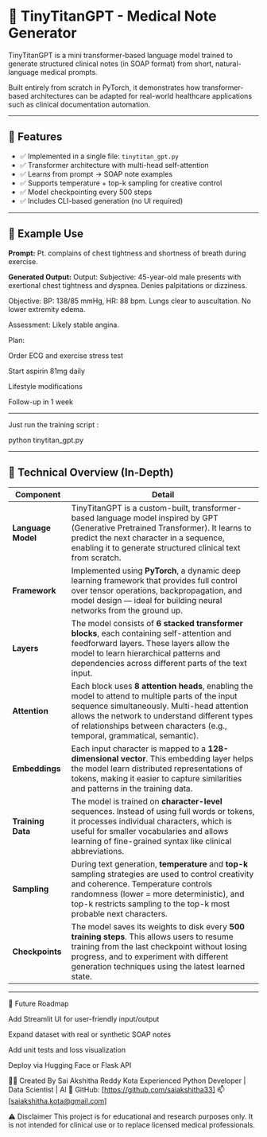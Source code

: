# 🧠 TinyTitanGPT - Medical Note Generator

TinyTitanGPT is a mini transformer-based language model trained to generate structured clinical notes (in SOAP format) from short, natural-language medical prompts.

Built entirely from scratch in PyTorch, it demonstrates how transformer-based architectures can be adapted for real-world healthcare applications such as clinical documentation automation.

---

## 🚀 Features

- ✅ Implemented in a single file: `tinytitan_gpt.py`
- ✅ Transformer architecture with multi-head self-attention
- ✅ Learns from prompt → SOAP note examples
- ✅ Supports temperature + top-k sampling for creative control
- ✅ Model checkpointing every 500 steps
- ✅ Includes CLI-based generation (no UI required)

---

## 💬 Example Use

**Prompt:**
Pt. complains of chest tightness and shortness of breath during exercise.


**Generated Output:**
Output:
Subjective: 45-year-old male presents with exertional chest tightness and dyspnea. Denies palpitations or dizziness.

Objective: BP: 138/85 mmHg, HR: 88 bpm. Lungs clear to auscultation. No lower extremity edema.

Assessment: Likely stable angina.

Plan:

Order ECG and exercise stress test

Start aspirin 81mg daily

Lifestyle modifications

Follow-up in 1 week



---
Just run the training script :

python tinytitan_gpt.py


---

## 🧠 Technical Overview (In-Depth)

| **Component**     | **Detail** |
|-------------------|------------|
| **Language Model** | TinyTitanGPT is a custom-built, transformer-based language model inspired by GPT (Generative Pretrained Transformer). It learns to predict the next character in a sequence, enabling it to generate structured clinical text from scratch. |
| **Framework** | Implemented using **PyTorch**, a dynamic deep learning framework that provides full control over tensor operations, backpropagation, and model design — ideal for building neural networks from the ground up. |
| **Layers** | The model consists of **6 stacked transformer blocks**, each containing self-attention and feedforward layers. These layers allow the model to learn hierarchical patterns and dependencies across different parts of the text input. |
| **Attention** | Each block uses **8 attention heads**, enabling the model to attend to multiple parts of the input sequence simultaneously. Multi-head attention allows the network to understand different types of relationships between characters (e.g., temporal, grammatical, semantic). |
| **Embeddings** | Each input character is mapped to a **128-dimensional vector**. This embedding layer helps the model learn distributed representations of tokens, making it easier to capture similarities and patterns in the training data. |
| **Training Data** | The model is trained on **character-level** sequences. Instead of using full words or tokens, it processes individual characters, which is useful for smaller vocabularies and allows learning of fine-grained syntax like clinical abbreviations. |
| **Sampling** | During text generation, **temperature** and **top-k** sampling strategies are used to control creativity and coherence. Temperature controls randomness (lower = more deterministic), and top-k restricts sampling to the top-k most probable next characters. |
| **Checkpoints** | The model saves its weights to disk every **500 training steps**. This allows users to resume training from the last checkpoint without losing progress, and to experiment with different generation techniques using the latest learned state. |

---


🔮 Future Roadmap
 
 Add Streamlit UI for user-friendly input/output

 Expand dataset with real or synthetic SOAP notes

 Add unit tests and loss visualization

 Deploy via Hugging Face or Flask API

👩‍⚕️ Created By
Sai Akshitha Reddy Kota
Experienced Python Developer | Data Scientist |  AI
🔗 GitHub: [https://github.com/saiakshitha33]
📫 [saiakshitha.kota@gmail.com] 

⚠️ Disclaimer
This project is for educational and research purposes only. It is not intended for clinical use or to replace licensed medical professionals.